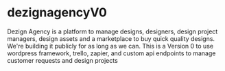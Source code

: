 # dezignagencyV0
Dezign Agency is a platform to manage designs, designers, design project managers, design assets and a marketplace to buy quick quality designs. We're building it publicly for as long as we can. This is a Version 0 to use wordpress framework, trello, zapier, and custom api endpoints to manage customer requests and design projects 
